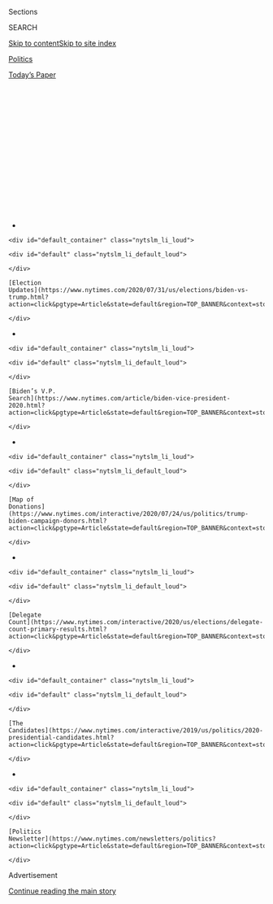 <div id="app">

<div>

<div>

<div>

<div class="NYTAppHideMasthead css-1q2w90k e1suatyy0">

<div class="section css-ui9rw0 e1suatyy2">

<div class="css-eph4ug er09x8g0">

<div class="css-6n7j50">

</div>

<span class="css-1dv1kvn">Sections</span>

<div class="css-10488qs">

<span class="css-1dv1kvn">SEARCH</span>

</div>

[Skip to content](#site-content)[Skip to site
index](#site-index)

</div>

<div id="masthead-section-label" class="css-1wr3we4 eaxe0e00">

[Politics](https://www.nytimes.com/section/politics)

</div>

<div class="css-10698na e1huz5gh0">

</div>

</div>

<div id="masthead-bar-one" class="section hasLinks css-15hmgas e1csuq9d3">

<div class="css-uqyvli e1csuq9d0">

</div>

<div class="css-1uqjmks e1csuq9d1">

</div>

<div class="css-9e9ivx">

[](https://myaccount.nytimes.com/auth/login?response_type=cookie&client_id=vi)

</div>

<div class="css-1bvtpon e1csuq9d2">

[Today’s
Paper](https://www.nytimes.com/section/todayspaper)

</div>

</div>

</div>

</div>

<div data-aria-hidden="false">

<div id="site-content" data-role="main">

<div>

<div class="css-1aor85t" style="opacity:0.000000001;z-index:-1;visibility:hidden">

<div class="css-1hqnpie">

<div class="css-epjblv">

<span class="css-17xtcya">[Politics](/section/politics)</span><span class="css-x15j1o">|</span><span class="css-fwqvlz">While
Stained in History, Trump Will Emerge From Trial Triumphant and
Unshackled</span>

</div>

<div class="css-k008qs">

<div class="css-1iwv8en">

<span class="css-18z7m18"></span>

<div>

</div>

</div>

<span class="css-1n6z4y">https://nyti.ms/2S9BzkP</span>

<div class="css-1705lsu">

<div class="css-4xjgmj">

<div class="css-4skfbu" data-role="toolbar" data-aria-label="Social Media Share buttons, Save button, and Comments Panel with current comment count" data-testid="share-tools">

  - 
  - 
  - 
  - 
    
    <div class="css-6n7j50">
    
    </div>

  - 
  - 

</div>

</div>

</div>

</div>

</div>

</div>

<div id="NYT_TOP_BANNER_REGION" class="css-13pd83m">

<div>

<div id="styln-elections-notifications-menu" class="section interactive-content interactive-size-medium css-1edisqu">

<div class="css-17ih8de interactive-body">

<div class="nytslm_innerContainer" data-aria-live="polite">

<div class="nytslm_title">

</div>

  - 
    
    <div id="default_container" class="nytslm_li_loud">
    
    <div id="default" class="nytslm_li_default_loud">
    
    </div>
    
    [Election
    Updates](https://www.nytimes.com/2020/07/31/us/elections/biden-vs-trump.html?action=click&pgtype=Article&state=default&region=TOP_BANNER&context=storylines_menu)
    
    </div>

  - 
    
    <div id="default_container" class="nytslm_li_loud">
    
    <div id="default" class="nytslm_li_default_loud">
    
    </div>
    
    [Biden’s V.P.
    Search](https://www.nytimes.com/article/biden-vice-president-2020.html?action=click&pgtype=Article&state=default&region=TOP_BANNER&context=storylines_menu)
    
    </div>

  - 
    
    <div id="default_container" class="nytslm_li_loud">
    
    <div id="default" class="nytslm_li_default_loud">
    
    </div>
    
    [Map of
    Donations](https://www.nytimes.com/interactive/2020/07/24/us/politics/trump-biden-campaign-donors.html?action=click&pgtype=Article&state=default&region=TOP_BANNER&context=storylines_menu)
    
    </div>

  - 
    
    <div id="default_container" class="nytslm_li_loud">
    
    <div id="default" class="nytslm_li_default_loud">
    
    </div>
    
    [Delegate
    Count](https://www.nytimes.com/interactive/2020/us/elections/delegate-count-primary-results.html?action=click&pgtype=Article&state=default&region=TOP_BANNER&context=storylines_menu)
    
    </div>

  - 
    
    <div id="default_container" class="nytslm_li_loud">
    
    <div id="default" class="nytslm_li_default_loud">
    
    </div>
    
    [The
    Candidates](https://www.nytimes.com/interactive/2019/us/politics/2020-presidential-candidates.html?action=click&pgtype=Article&state=default&region=TOP_BANNER&context=storylines_menu)
    
    </div>

  - 
    
    <div id="default_container" class="nytslm_li_loud">
    
    <div id="default" class="nytslm_li_default_loud">
    
    </div>
    
    [Politics
    Newsletter](https://www.nytimes.com/newsletters/politics?action=click&pgtype=Article&state=default&region=TOP_BANNER&context=storylines_menu)
    
    </div>

</div>

</div>

</div>

</div>

</div>

<div id="top-wrapper" class="css-1sy8kpn">

<div id="top-slug" class="css-l9onyx">

Advertisement

</div>

[Continue reading the main
story](#after-top)

<div class="ad top-wrapper" style="text-align:center;height:100%;display:block;min-height:250px">

<div id="top" class="place-ad" data-position="top" data-size-key="top">

</div>

</div>

<div id="after-top">

</div>

</div>

<div>

<div id="sponsor-wrapper" class="css-1hyfx7x">

<div id="sponsor-slug" class="css-19vbshk">

Supported by

</div>

[Continue reading the main
story](#after-sponsor)

<div id="sponsor" class="ad sponsor-wrapper" style="text-align:center;height:100%;display:block">

</div>

<div id="after-sponsor">

</div>

</div>

<div class="css-186x18t">

news
analysis

</div>

<div class="css-1vkm6nb ehdk2mb0">

# While Stained in History, Trump Will Emerge From Trial Triumphant and Unshackled

</div>

His acquittal in the Senate assured, the emboldened president will take
his victory and grievance to the campaign trail, no longer worried about
congressional constraint.

<div class="css-79elbk" data-testid="photoviewer-wrapper">

<div class="css-z3e15g" data-testid="photoviewer-wrapper-hidden">

</div>

<div class="css-1a48zt4 ehw59r15" data-testid="photoviewer-children">

![<span class="css-16f3y1r e13ogyst0" data-aria-hidden="true">President
Trump and the first lady, Melania Trump, boarding Air Force One on
Friday. Mr. Trump will be the first president in American history to
face voters after an impeachment
trial.</span><span class="css-cnj6d5 e1z0qqy90" itemprop="copyrightHolder"><span class="css-1ly73wi e1tej78p0">Credit...</span><span><span>Calla
Kessler/The New York
Times</span></span></span>](https://static01.nyt.com/images/2020/02/01/us/politics/01dc-assess-1/01dc-assess-1-articleLarge-v2.jpg?quality=75&auto=webp&disable=upscale)

</div>

</div>

<div class="css-18e8msd">

<div class="css-vp77d3 epjyd6m0">

<div class="css-hus3qt ey68jwv0" data-aria-hidden="true">

[![Peter
Baker](https://static01.nyt.com/images/2018/06/13/multimedia/peter-baker/peter-baker-thumbLarge-v2.png
"Peter Baker")](https://www.nytimes.com/by/peter-baker)

</div>

<div class="css-1baulvz">

By [<span class="css-1baulvz last-byline" itemprop="name">Peter
Baker</span>](https://www.nytimes.com/by/peter-baker)

</div>

</div>

  - 
    
    <div class="css-ld3wwf e16638kd2">
    
    Feb. 1,
    2020
    
    </div>

  - 
    
    <div class="css-4xjgmj">
    
    <div class="css-d8bdto" data-role="toolbar" data-aria-label="Social Media Share buttons, Save button, and Comments Panel with current comment count" data-testid="share-tools">
    
      - 
      - 
      - 
      - 
        
        <div class="css-6n7j50">
        
        </div>
    
      - 
      - 
    
    </div>
    
    </div>

</div>

</div>

<div class="section meteredContent css-1r7ky0e" name="articleBody" itemprop="articleBody">

<div class="css-1fanzo5 StoryBodyCompanionColumn">

<div class="css-53u6y8">

WASHINGTON — Ralph Waldo Emerson seemed to foresee the lesson of the
Senate impeachment trial of President Trump. “When you strike at a
king,” Emerson famously said, “you must kill him.”

Mr. Trump’s foes struck at him but did not take him down.

With [the end of the impeachment trial now in
sight](https://www.nytimes.com/2020/01/31/us/politics/trump-impeachment-trial.html?action=click&module=Spotlight&pgtype=Homepage)
and acquittal assured, a triumphant Mr. Trump emerges from the biggest
test of his presidency emboldened, ready to claim exoneration and take
his case of grievance, persecution and resentment to the campaign trail.

The president’s Democratic adversaries rolled out the biggest
constitutional weapon they had and failed to defeat him, or even to
force a full trial with witnesses testifying to the allegations against
him. Now Mr. Trump, who has said that the Constitution [“allows me to do
whatever I
want”](https://abcnews.go.com/Politics/exclusive-trump-cites-lessons-nixon-fire-mueller/story?id=63722267)
and pushed so many boundaries that curtailed past
presidents[,](https://abcnews.go.com/Politics/exclusive-trump-cites-lessons-nixon-fire-mueller/story?id=63722267)
has little reason to fear the legislative branch nor any inclination to
reach out in conciliation.

“I don’t think in any way Trump is willing to move on,” said Mickey
Edwards, a former Republican congressman who teaches at Princeton
University. “I think he will just have been given a green light and he
will claim not just acquittal but vindication and he can do those things
and they can’t impeach him again. I think this is going to empower him
to be much bolder. I would expect to see him even more let loose.”

</div>

</div>

<div class="css-1fanzo5 StoryBodyCompanionColumn">

<div class="css-53u6y8">

[Impeachment will always be a
stain](https://www.nytimes.com/2019/12/18/us/politics/trump-impeached.html)
on Mr. Trump’s historical record, a reality that has stung him in
private, according to some close to him. But he will be the [first
president in American history to face
voters](https://www.nytimes.com/2019/11/23/us/politics/trump-impeachment-voters.html)
after an impeachment trial and that will give him the chance to argue
for the next nine months that his enemies have spent his entire
presidency plotting against him to undo the 2016 election.

“This was clearly a political coup d’état carried out by a group of
people who were amazingly, openly dishonest and I think it’s going to be
repudiated,” said former Speaker Newt Gingrich, a strong ally of the
president’s. “He’s been beaten up for three solid years and he’s still
standing. That’s an amazing achievement if you think about it.”

Even before a final vote on the impeachment charges on Wednesday, Mr.
Trump has several high-profile opportunities in the next few days to
begin framing the new post-trial environment to his advantage.

On Sunday, he will be interviewed by Sean Hannity of Fox News during the
pregame of the Super Bowl, one of the most watched television events of
the year. Then on Tuesday, he will deliver his State of the Union
address from the dais in the House chamber where he [was impeached in
December](https://www.nytimes.com/2019/12/18/us/politics/trump-impeached.html).

A senior administration official briefing reporters on Friday said the
president will use his State of the Union address to celebrate “the
great American comeback” and present “a vision of relentless optimism”
encouraging Congress to work with him. Mr. Trump plans to pursue an
agenda of cutting taxes again, bringing down prescription drug prices,
completing his trade negotiations with China and further restricting
immigration.

</div>

</div>

<div class="css-1fanzo5 StoryBodyCompanionColumn">

<div class="css-53u6y8">

From there, Mr. Trump will head back to the campaign trail, starting
with a rally in New Hampshire on Feb. 10, the night before the state’s
first-in-the-nation primary race, an effort to upstage the Democrats as
they try to pick a nominee to face him in the
fall.

<div id="NYT_MAIN_CONTENT_1_REGION" class="css-9tf9ac">

<div>

<div id="styln-nfldraft-updates-block" class="section interactive-content interactive-size-medium css-1ftcdic">

<div class="css-17ih8de interactive-body">

<div id="styln-briefing-block" data-asset-id="">

<div class="briefing-block-header-section">

# [Latest Updates: 2020 Election](https://www.nytimes.com/2020/07/31/us/elections/biden-vs-trump.html?action=click&pgtype=Article&state=default&region=MAIN_CONTENT_1&context=storylines_live_updates)

<div class="briefing-block-ts">

Updated 2020-08-01T01:26:45.732Z

</div>

</div>

  - [Kamala Harris, a top vice-presidential contender, confronts double
    standards.](https://www.nytimes.com/2020/07/31/us/elections/biden-vs-trump.html?action=click&pgtype=Article&state=default&region=MAIN_CONTENT_1&context=storylines_live_updates#link-29fdff45)
  - [Karen Bass and Susan Rice are rising on Biden’s vice-presidential
    shortlist.](https://www.nytimes.com/2020/07/31/us/elections/biden-vs-trump.html?action=click&pgtype=Article&state=default&region=MAIN_CONTENT_1&context=storylines_live_updates#link-13ec3d9c)
  - [Trump says Russian bounties to kill U.S. troops ‘never took
    place.’](https://www.nytimes.com/2020/07/31/us/elections/biden-vs-trump.html?action=click&pgtype=Article&state=default&region=MAIN_CONTENT_1&context=storylines_live_updates#link-49e9a016)

<div class="briefing-block-footer">

<div class="briefing-block-footer-meta">

[See more
updates](https://www.nytimes.com/2020/07/31/us/elections/biden-vs-trump.html?action=click&pgtype=Article&state=default&region=MAIN_CONTENT_1&context=storylines_live_updates)

</div>

</div>

</div>

</div>

</div>

</div>

</div>

Democrats insist that Mr. Trump has been damaged by the evidence
presented to the public that he sought to use the power of his office to
illicitly benefit his own re-election chances. Even as they line up to
acquit him, [some Senate Republicans have
acknowledged](https://www.nytimes.com/2020/01/31/us/politics/republican-response-impeachment.html)that
the House managers prosecuting the case proved that Mr. Trump withheld
$391 million in security aid to Ukraine as part of an effort to pressure
it to announce political investigations into his domestic rivals.

But the public comes out of the impeachment trial pretty close to where
it was when it started, divided starkly down the middle with somewhat
more Americans against Mr. Trump than for him.

When the House impeached him in December, 47.4 percent supported the
move and 46.5 percent opposed it, according to [an analysis of multiple
surveys](https://projects.fivethirtyeight.com/impeachment-polls/) by the
polling analysis site FiveThirtyEight. Now as the trial wraps up, 49.5
percent favor impeachment versus 46.4 percent who do not.

Those numbers are strikingly close to [the popular vote results
from 2016](https://www.nytimes.com/elections/2016/results/president),
when Mr. Trump trailed Hillary Clinton 46 percent to 48 percent even as
he prevailed in the Electoral College. That means that the public today
is roughly where it was three years ago; few seem to have changed their
minds. And the president has done nothing to expand his base and by
traditional measures is a weak candidate for a second term, forcing him
to try to pull the same Electoral College inside straight he did last
time.

Mr. Trump is the only president in the history of Gallup polling who has
[never had the support of a majority of
Americans](https://news.gallup.com/poll/203207/trump-job-approval-weekly.aspx)
for even a single day, a troubling indicator for re-election. Nine
months is an eternity in American politics these days and, given his
history, Mr. Trump could easily create another furor that will change
the campaign dynamics, the economy could become an issue, and with all
the accumulated allegations some analysts anticipate a certain scandal
fatigue could weigh him down.

But Mr. Trump is gambling that he can rally his most fervent supporters
by making the case that he was the victim and not the villain of
impeachment while keeping disenchanted supporters on board with steady
economic growth, rising military spending and conservative judicial
appointments. He has made clear he will paint former Vice President
Joseph R. Biden Jr. as corrupt if he faces him in the fall and will
assail other possible Democratic challengers as socialists.

</div>

</div>

<div class="css-1fanzo5 StoryBodyCompanionColumn">

<div class="css-53u6y8">

If Mr. Trump does win a second term, it would be the first time an
impeached president had the opportunity to serve five years after his
trial and Mr. Trump’s critics worry that he would feel unbound. He has
already used his power in ways that presidents since Richard M. Nixon
considered out of line, like [firing an F.B.I.
director](https://www.nytimes.com/2017/05/09/us/politics/james-comey-fired-fbi.html)
who was investigating him and [browbeating the Justice
Department](https://www.nytimes.com/2017/11/03/us/politics/trump-says-justice-dept-and-fbi-must-do-what-is-right-and-investigate-democrats.html)
to investigate his political foes.

While in theory nothing in the Constitution would prevent the House from
impeaching him again, as a political matter that seems implausible given
that he has demonstrated his complete command over congressional
Republicans led by Senator Mitch McConnell of Kentucky, leaving the
president less to fear from a Democratic House. Some House managers
warned that acquittal would lower the bar for presidential misconduct,
meaning that Mr. Trump would feel even freer to use his power for his
own benefit because he got away with it.

“He is going to ratchet it up to another level now,” said Anthony
Scaramucci, the onetime White House communications director who has
broken with Mr. Trump. “He’s going to be Trump to the third power now.
He’s not going to be exponential Trump because that’s not enough Trump.
It’s going to be Trump to the third power.”

But in that, Mr. Scaramucci said, are the seeds of Mr. Trump’s own
downfall because he could go so far that he finally alienates enough of
the public to lose. “The one person who absolutely can beat Trump is
Trump,” he said.

No other impeached president had the opportunity or challenge that Mr.
Trump does. President Andrew Johnson, who was acquitted in 1868, was a
man without a party, a Democrat who had joined the Republican Abraham
Lincoln’s ticket, and was so disliked that both parties nominated other
candidates shortly after his Senate trial, leaving him to finish his
last 10 months in office a lame duck.

Indeed, while Johnson was not removed from office, impeachment reduced
him to a shadow president, said Brenda Wineapple, author of [“The
Impeachers,”](https://www.nytimes.com/2019/05/15/books/review-impeachers-andrew-johnson-brenda-wineapple.html)
an account of his trial.

</div>

</div>

<div class="css-1fanzo5 StoryBodyCompanionColumn">

<div class="css-53u6y8">

“The Republicans still had a majority in Congress so they could reject
some of his appointments, which they did, and override his vetoes of
their legislation — and they could allow the states that conformed to
the Reconstruction Acts to re-enter the Union,” she said. “So in that
sense, Johnson was hamstrung, if not powerless.”

</div>

</div>

<div class="css-79elbk" data-testid="photoviewer-wrapper">

<div class="css-z3e15g" data-testid="photoviewer-wrapper-hidden">

</div>

<div class="css-1a48zt4 ehw59r15" data-testid="photoviewer-children">

![<span class="css-16f3y1r e13ogyst0" data-aria-hidden="true">On the day
of his acquittal in February 1999, President Bill Clinton appeared in
the Rose Garden alone and expressed regret rather than
vindication.</span><span class="css-cnj6d5 e1z0qqy90" itemprop="copyrightHolder"><span class="css-1ly73wi e1tej78p0">Credit...</span><span>Stephen
Crowley/The New York
Times</span></span>](https://static01.nyt.com/images/2020/02/01/us/politics/01dc-assess-2/merlin_9597494_35b077c0-c6c7-49f0-9fd4-59eeb90eefbe-articleLarge.jpg?quality=75&auto=webp&disable=upscale)

</div>

</div>

<div class="css-1fanzo5 StoryBodyCompanionColumn">

<div class="css-53u6y8">

President Bill Clinton was in his second term [when he was
impeached](https://www.washingtonpost.com/politics/clinton-impeachment/clinton-impeached-house-approves-articles-alleging-perjury-obstruction/)
and acquitted, never to be on a ballot again. With nearly two years left
in office, he tried to move on from his impeachment, all but pretending
it had not happened. [On the day of his
acquittal](https://www.washingtonpost.com/politics/clinton-impeachment/senate-acquits-president-clinton/)
in 1999, he appeared in the Rose Garden alone and expressed regret
rather than vindication.

“I want to say again to the American people how profoundly sorry I am
for what I said and did to trigger these events and the great burden
they have imposed on the Congress and on the American people,” Mr.
Clinton said, calling for “a time of reconciliation and renewal.”

As he turned to leave, [a reporter called after
him](http://movies2.nytimes.com/library/politics/021399impeach-clinton-text.html).
“In your heart, sir, can you forgive and forget?”

Mr. Clinton paused as if deciding whether to take the bait, then turned
and answered, “I believe any person who asks for forgiveness has to be
prepared to give it.”

Mr. Clinton, who unlike Mr. Trump admitted wrongdoing without agreeing
that he committed felonies, never truly forgave his opponents, or
reconciled with them, but for the most part he avoided expressing those
feelings publicly.

“Clinton saw the acquittal as a humbling end to that chapter and I think
Trump sees it as a way to start his re-elect,” said Jennifer Palmieri,
who was a top aide to Mr. Clinton. “He just wanted to shut the door on
that and move on and have a fresh start. And Trump sees it as a jump
start — ‘this is what I’m going to run on.’”

</div>

</div>

<div class="css-1fanzo5 StoryBodyCompanionColumn">

<div class="css-53u6y8">

Mr. Clinton had some help in that Republicans themselves emerged from
his trial feeling bruised by their failure to remove him and the clear
public repudiation of the impeachment in polls and the midterm
elections. Unlike Mr. Trump, whose approval ratings remain [mired in the
mid-40s](https://projects.fivethirtyeight.com/trump-approval-ratings/?ex_cid=rrpromo),
Mr. Clinton’s popularity reached its highest level during impeachment,
[with 73 percent of the public backing
him](https://news.gallup.com/poll/116584/presidential-approval-ratings-bill-clinton.aspx)
just days after the House charged him with high crimes.

“I don’t think Clinton was emboldened. I think he was embarrassed about
the mess he caused and he wanted to somehow move on and fix his own
reputation,” said John Feehery, a Republican strategist who was a top
adviser to Speaker J. Dennis Hastert at the time.

And so did the Republicans. “I think both the president and the speaker
had a vested interest in moving past impeachment to getting things
done,” he said. “We were very conscious about how polarizing
impeachment was and we were dedicated to healing the country and
repairing the G.O.P. brand.”

That does not seem like the likeliest path forward for Mr. Trump, more
of a pugilist than a peacemaker. “He’s obviously legitimately pretty
angry,” said Mr. Gingrich, who was [forced out as
speaker](https://www.nytimes.com/1998/11/07/us/speaker-steps-down-overview-facing-revolt-gingrich-won-t-run-for-speaker-will.html)
after Republicans lost the midterm elections during the drive to impeach
Mr. Clinton. “Given that he’s a natural counterpuncher, he may decide to
go after them.”

“That’s not his best strategy,” Mr. Gingrich said. “His best strategy is
to assume that the Democrats are totally out of control, that they will
not be able to keep from fighting. If he appears conciliatory, they’re
going to very badly damage themselves with average voters who are going
to say these guys are pathological.”

“He has that option,” he added. “I’m not saying he’s going to take
it.”

</div>

</div>

<div>

</div>

</div>

<div>

</div>

<div>

</div>

<div id="NYT_BELOW_MAIN_CONTENT_REGION">

<div>

<div id="STLYN_guide_v1_STYLN_guide_a" class="section css-l08pwh interactive-content interactive-size-medium">

<div class="css-17ih8de interactive-body">

<div class="g-story g-freebird g-max-limit" data-preview-slug="styln-scroll-guide">

</div>

<div id="g-electionguide-id" class="g-electionguide">

<div class="g-electionguide-container">

<div class="g-electionguide-wrapper">

<div class="g-electionguide-logo">

</div>

# Our 2020 Election Guide

Updated July 31, 2020

  - 
    
    -----
    
    ## The Latest
    
      - President Trump’s assault on the Postal Service is intersecting
        with his attacks on mail-in voting. [Voting rights groups say it
        is a recipe for
        disaster.](https://www.nytimes.com/2020/07/31/us/politics/trump-usps-mail-delays.html?action=click&pgtype=Article&state=default&region=BELOW_MAIN_CONTENT&context=storylines_guide)

  - 
    
    -----
    
    ## Biden’s V.P. Search
    
      - [Here are 13
        women](https://www.nytimes.com/article/biden-vice-president-2020.html?action=click&pgtype=Article&state=default&region=BELOW_MAIN_CONTENT&context=storylines_guide)
        who have been under consideration to be Joe Biden’s running
        mate, and why each might be chosen — and might not be.

  - 
    
    -----
    
    ## Keep Up With Our Coverage
    
      - Get an
        [email](https://www.nytimes.com/newsletters/politics?action=click&pgtype=Article&state=default&region=BELOW_MAIN_CONTENT&context=storylines_guide)
        recapping the day’s news
    
    <!-- end list -->
    
      - Download our mobile app on
        [iOS](https://apps.apple.com/us/app/nytimes/id284862083?ls=1&mat_click_id=5c79ae7455014fd1bd66b5610c05b8f2-20191112-16948&referrer=mat_click_id%3D5c79ae7455014fd1bd66b5610c05b8f2-20191112-16948%26link_click_id%3D722930677036718082)
        and
        [Android](http://a.localytics.com/android?id=com.nytimes.android&referrer=utm_source%3Dother_nyt_mobile_web%26utm_medium%3DWeb%2520page%26utm_term%3DGeneral%2520Mobile%2520Page%26utm_campaign%3DNYT%2520Mobile%2520General%2520Page)
        and turn on Breaking News and Politics alerts

</div>

</div>

</div>

</div>

</div>

</div>

</div>

<div>

</div>

<div>

<div id="bottom-wrapper" class="css-1ede5it">

<div id="bottom-slug" class="css-l9onyx">

Advertisement

</div>

[Continue reading the main
story](#after-bottom)

<div id="bottom" class="ad bottom-wrapper" style="text-align:center;height:100%;display:block;min-height:90px">

</div>

<div id="after-bottom">

</div>

</div>

</div>

</div>

</div>

## Site Index

<div>

</div>

## Site Information Navigation

  - [© <span>2020</span> <span>The New York Times
    Company</span>](https://help.nytimes.com/hc/en-us/articles/115014792127-Copyright-notice)

<!-- end list -->

  - [NYTCo](https://www.nytco.com/)
  - [Contact
    Us](https://help.nytimes.com/hc/en-us/articles/115015385887-Contact-Us)
  - [Work with us](https://www.nytco.com/careers/)
  - [Advertise](https://nytmediakit.com/)
  - [T Brand Studio](http://www.tbrandstudio.com/)
  - [Your Ad
    Choices](https://www.nytimes.com/privacy/cookie-policy#how-do-i-manage-trackers)
  - [Privacy](https://www.nytimes.com/privacy)
  - [Terms of
    Service](https://help.nytimes.com/hc/en-us/articles/115014893428-Terms-of-service)
  - [Terms of
    Sale](https://help.nytimes.com/hc/en-us/articles/115014893968-Terms-of-sale)
  - [Site
    Map](https://spiderbites.nytimes.com)
  - [Help](https://help.nytimes.com/hc/en-us)
  - [Subscriptions](https://www.nytimes.com/subscription?campaignId=37WXW)

</div>

</div>

</div>

</div>

